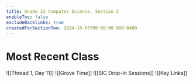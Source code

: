 ```yaml
---
title: Grade 12 Computer Science, Section 2
enableToc: false
excludeBacklinks: true
createdForSectionTwo: 2024-10-03T00:00:00.000-0400
---
```

# Most Recent Class
![[Thread 1, Day 11]]
![[Grove Time]]
![[SIC Drop-In Sessions]]
![[Key Links]]